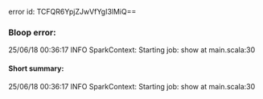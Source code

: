 error id: TCFQR6YpjZJwVfYgI3lMiQ==
### Bloop error:

25/06/18 00:36:17 INFO SparkContext: Starting job: show at main.scala:30
#### Short summary: 

25/06/18 00:36:17 INFO SparkContext: Starting job: show at main.scala:30